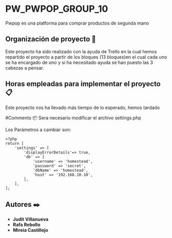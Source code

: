 # PW_PWPOP_GROUP_10

Pwpop es una platforma para comprar productos de segunda mano


## Organización de proyecto 🔧

Este proyecto ha sido realizado con la ayuda de Trello en la cual hemos repartido el proyecto a partir de los bloques 
(13 bloques)en el cual cada uno se ha encargado de uno y si ha necesitado ayuda se han puesto las 3 cabezas a pensar.


## Horas empleadas para implementar el proyecto 📋

Este proyecto nos ha llevado más tiempo de lo esperado, hemos tardado

#Comments   📦
Sera necesario modificar el archivo settings.php 

Los Parámetros a cambiar son:
```
<?php
return [
    'settings' => [
        'displayErrorDetails'=> true,
        'db' => [
            'username' => 'homestead',
            'password' => 'secret',
            'dbName' => 'homestead',
            'host' => '192.168.10.10',
        ],
    ],
];
```


## Autores ✒️

* **Judit Villanueva** 
* **Rafa Rebollo** 
* **Mireia Castillejo** 

